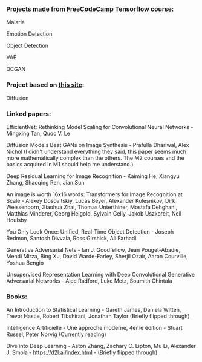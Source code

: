 ### Projects made from [FreeCodeCamp Tensorflow course](https://www.youtube.com/watch?v=IA3WxTTPXqQ):

Malaria

Emotion Detection

Object Detection

VAE

DCGAN


### Project based on [this site](https://tree.rocks/make-diffusion-model-from-scratch-easy-way-to-implement-quick-diffusion-model-e60d18fd0f2e):

Diffusion


### Linked papers:

EfficientNet: Rethinking Model Scaling for Convolutional Neural Networks - Mingxing Tan, Quoc V. Le

Diffusion Models Beat GANs on Image Synthesis - Prafulla Dhariwal, Alex Nichol (I didn't understand everything they said, this paper seems much more mathematically complex than the others. The M2 courses and the basics acquired in M1 should help me understand.)

Deep Residual Learning for Image Recognition - Kaiming He, Xiangyu Zhang, Shaoqing Ren, Jian Sun

An image is worth 16x16 words: Transformers for Image Recognition at Scale - Alexey Dosovitskiy, Lucas Beyer, Alexander Kolesnikov, Dirk Weissenborn, Xiaohua Zhai, Thomas Unterthiner, Mostafa Dehghani, Matthias Minderer, Georg Heigold, Sylvain Gelly, Jakob Uszkoreit, Neil Houlsby

You Only Look Once: Unified, Real-Time Object Detection - Joseph Redmon, Santosh Divvala, Ross Girshick, Ali Farhadi

Generative Adversarial Nets - Ian J. Goodfellow, Jean Pouget-Abadie, Mehdi Mirza, Bing Xu, David Warde-Farley, Sherjil Ozair, Aaron Courville, Yoshua Bengio

Unsupervised Representation Learning with Deep Convolutional Generative Adversarial Networks - Alec Radford, Luke Metz, Soumith Chintala


### Books:

An Introduction to Statistical Learning - Gareth James, Daniela Witten, Trevor Hastie, Robert Tibshirani, Jonathan Taylor (Briefly flipped through)

Intelligence Artificielle - Une approche moderne, 4ème édition - Stuart Russel, Peter Norvig (Currently reading)

Dive into Deep Learning - Aston Zhang, Zachary C. Lipton, Mu Li, Alexander J. Smola - https://d2l.ai/index.html - (Briefly flipped through)
